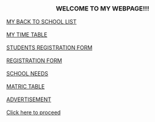 

<!DOCTYPE html>

 <html>
 <head>
       </head>
     <meta charset="utf-8">
    
 </head>
 <body>
 <h3 align= "center"><front color= "purple"><b><b></b></b>WELCOME TO MY WEBPAGE!!!</front></h3>
 <a href="Nestedlist.html"align="center">MY BACK TO SCHOOL LIST</a><br><br>
 <a href="Timetable.html">MY TIME TABLE</a><br><br>
 <a href="Student Registration.html">STUDENTS REGISTRATION FORM</a><br><br>
 <a href="Textbox.html">REGISTRATION FORM</a><br><br>
 <a href="Nestedlist.html">SCHOOL NEEDS</a><br><br>
 <a href="Table.html">MATRIC TABLE</a><br><br>
 <a href="Advertisement.html">ADVERTISEMENT</a><br><br>
 <a href="foot.html><front color="white"> Click here to proceed</front></a>

 </body>
 </html>
